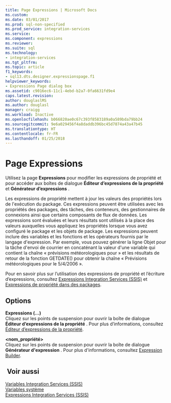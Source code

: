 ```yaml
---
title: Page Expressions | Microsoft Docs
ms.custom: 
ms.date: 03/01/2017
ms.prod: sql-non-specified
ms.prod_service: integration-services
ms.service: 
ms.component: expressions
ms.reviewer: 
ms.suite: sql
ms.technology:
- integration-services
ms.tgt_pltfrm: 
ms.topic: article
f1_keywords:
- sql13.dts.designer.expressionspage.f1
helpviewer_keywords:
- Expressions Page dialog box
ms.assetid: c9016ec6-11c1-4ebd-b2a7-0fa6631fd9e4
caps.latest.revision: 
author: douglaslMS
ms.author: douglasl
manager: craigg
ms.workload: Inactive
ms.openlocfilehash: b066820ae0c67c393f8583189a0a589bda79bb24
ms.sourcegitcommit: 9e6a029456f4a8daddb396bc45d7874a43a47b45
ms.translationtype: HT
ms.contentlocale: fr-FR
ms.lasthandoff: 01/25/2018
---
```

# <a name="expressions-page"></a>Page Expressions
  Utilisez la page **Expressions** pour modifier les expressions de propriété et pour accéder aux boîtes de dialogue **Éditeur d’expressions de la propriété** et **Générateur d’expressions** .  
  
 Les expressions de propriété mettent à jour les valeurs des propriétés lors de l'exécution du package. Ces expressions peuvent être utilisées avec les propriétés des packages, des tâches, des conteneurs, des gestionnaires de connexions ainsi que certains composants de flux de données. Les expressions sont évaluées et leurs résultats sont utilisés à la place des valeurs auxquelles vous appliquez les propriétés lorsque vous avez configuré le package et les objets de package. Les expressions peuvent inclure des variables et les fonctions et les opérateurs fournis par le langage d'expression. Par exemple, vous pouvez générer la ligne Objet pour la tâche d'envoi de courrier en concaténant la valeur d'une variable qui contient la chaîne « prévisions météorologiques pour » et les résultats de retour de la fonction GETDATE() pour obtenir la chaîne « Prévisions météorologiques pour le 5/4/2006 ».  
  
 Pour en savoir plus sur l’utilisation des expressions de propriété et l’écriture d’expressions, consultez [Expressions Integration Services &#40;SSIS&#41;](../../integration-services/expressions/integration-services-ssis-expressions.md) et [Expressions de propriété dans des packages](../../integration-services/expressions/use-property-expressions-in-packages.md).  
  
## <a name="options"></a>Options  
 **Expressions (…)**  
 Cliquez sur les points de suspension pour ouvrir la boîte de dialogue **Éditeur d’expressions de la propriété** . Pour plus d’informations, consultez [Éditeur d’expressions de la propriété](../../integration-services/expressions/property-expressions-editor.md).  
  
 **\<nom_propriété>**  
 Cliquez sur les points de suspension pour ouvrir la boîte de dialogue **Générateur d'expression** . Pour plus d'informations, consultez [Expression Builder](../../integration-services/expressions/expression-builder.md).  
  
## <a name="see-also"></a> Voir aussi  
 [Variables Integration Services &#40;SSIS&#41;](../../integration-services/integration-services-ssis-variables.md)   
 [Variables système](../../integration-services/system-variables.md)   
 [Expressions Integration Services &#40;SSIS&#41;](../../integration-services/expressions/integration-services-ssis-expressions.md)  
  
  
